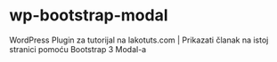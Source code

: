 wp-bootstrap-modal
==================

WordPress Plugin za tutorijal na lakotuts.com | Prikazati članak na istoj stranici pomoću Bootstrap 3 Modal-a
